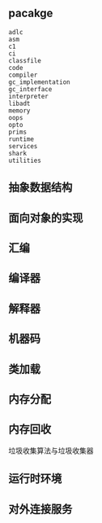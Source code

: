 
## pacakge
```
adlc
asm
c1
ci
classfile
code
compiler
gc_implementation
gc_interface
interpreter
libadt
memory
oops
opto
prims
runtime
services
shark
utilities
```

## 抽象数据结构

## 面向对象的实现

## 汇编

## 编译器

## 解释器

## 机器码

## 类加载

## 内存分配

## 内存回收
垃圾收集算法与垃圾收集器

## 运行时环境

## 对外连接服务


